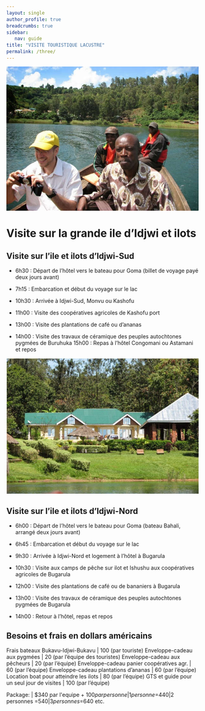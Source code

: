 ```yaml
---
layout: single
author_profile: true
breadcrumbs: true
sidebar:
   nav: guide
title: "VISITE TOURISTIQUE LACUSTRE"
permalink: /three/
---
```


![Image](../assets/images/image3a.jpg)

# Visite sur la grande ile d’Idjwi et ilots 

## Visite sur l’ile et ilots d’Idjwi-Sud

* 6h30 : Départ de l’hôtel vers le bateau pour Goma (billet de voyage payé deux jours avant)                                                                                                             
* 7h15 : Embarcation et début du voyage sur le lac

* 10h30 : Arrivée à Idjwi-Sud, Monvu ou Kashofu  

* 11h00 : Visite des coopératives agricoles de Kashofu port

* 13h00 : Visite des plantations de café ou d’ananas

+ 14h00 : Visite des travaux de céramique des peuples autochtones pygmées de Buruhuka
15h00 : Repas à l’hôtel Congomani ou Astamani et repos


![Image](../assets/images/image3b.jpg)


## Visite sur l’ile et ilots d’Idjwi-Nord

* 6h00 : Départ de l’hôtel vers le bateau pour Goma (bateau Bahali, arrangé deux jours avant)

* 6h45 : Embarcation et début du voyage sur le lac

* 9h30 : Arrivée à Idjwi-Nord et logement à l’hôtel à Bugarula

* 10h30 : Visite aux camps de pêche sur ilot et Ishushu aux coopératives agricoles de Bugarula 

* 12h00 : Visite des plantations de café ou de bananiers à Bugarula

* 13h00 : Visite des travaux de céramique des peuples autochtones pygmées de Bugarula

* 14h00 : Retour à l’hôtel, repas et repos 

## Besoins et frais en dollars américains  

Frais bateaux Bukavu-Idjwi-Bukavu | 100 (par touriste)
Enveloppe-cadeau aux pygmées | 20 (par l’équipe des touristes)
Enveloppe-cadeau aux pêcheurs | 20 (par l’équipe)
Enveloppe-cadeau panier coopératives agr. |	60 (par l’équipe)
Enveloppe-cadeau plantations d’ananas |	60 (par l’équipe)
Location boat pour atteindre les ilots | 80 (par l’équipe) 
GTS et guide pour un seul jour de visites | 100 (par l’équipe)

Package: | $340 par l'equipe + $100 par personne|1 personne =$440|2 personnes =$540|3 personnes =$640 etc.

<!--- Package	| USD par X nombre + équipes des touristes --->
   
